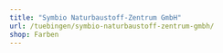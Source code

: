 ```yaml
---
title: "Symbio Naturbaustoff-Zentrum GmbH"
url: /tuebingen/symbio-naturbaustoff-zentrum-gmbh/
shop: Farben
---
```

